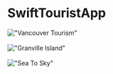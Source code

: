 # SwiftTouristApp

!["Vancouver Tourism"]()
<br></br>
!["Granville Island"]()
<br></br>
!["Sea To Sky"]()
